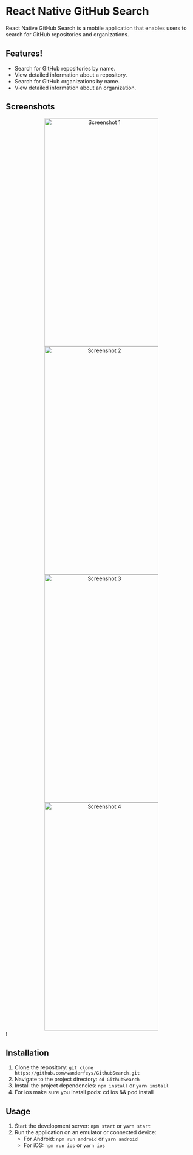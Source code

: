 # React Native GitHub Search

React Native GitHub Search is a mobile application that enables users to search for GitHub repositories and organizations.


## Features!

- Search for GitHub repositories by name.
- View detailed information about a repository.
- Search for GitHub organizations by name.
- View detailed information about an organization.

## Screenshots
<div align="center">
  <img src="https://github.com/wanderfeys/GithubSearch/assets/35937442/f113f8d0-f050-4130-bd6d-339fd578fa79" alt="Screenshot 1" width="300" height="600">
  <img src="https://github.com/wanderfeys/GithubSearch/assets/35937442/d1e402d4-8c43-45d3-be97-2c5b801dfb4c" alt="Screenshot 2" width="300" height="600">
</div>

<div align="center">
  <img src="https://github.com/wanderfeys/GithubSearch/assets/35937442/6ecb2951-2250-4cfa-8e64-f32af6a1f8d7" alt="Screenshot 3" width="300" height="600">
  <img src="https://github.com/wanderfeys/GithubSearch/assets/35937442/fa31c5fe-d76b-4fd3-ac2b-315fce34394a" alt="Screenshot 4" width="300" height="600">
</div>!

## Installation

1. Clone the repository: `git clone https://github.com/wanderfeys/GithubSearch.git`
2. Navigate to the project directory: `cd GithubSearch`
3. Install the project dependencies: `npm install` or `yarn install`
4. For ios make sure you install pods: cd ios && pod install

## Usage

1. Start the development server: `npm start` or `yarn start`
2. Run the application on an emulator or connected device:
   - For Android: `npm run android` or `yarn android`
   - For iOS: `npm run ios` or `yarn ios`

